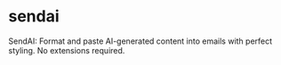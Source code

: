 # sendai
SendAI: Format and paste AI-generated content into emails with perfect styling. No extensions required.
